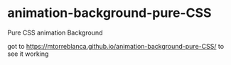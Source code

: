# animation-background-pure-CSS
Pure CSS animation Background 

got to https://mtorreblanca.github.io/animation-background-pure-CSS/ to see it working 
